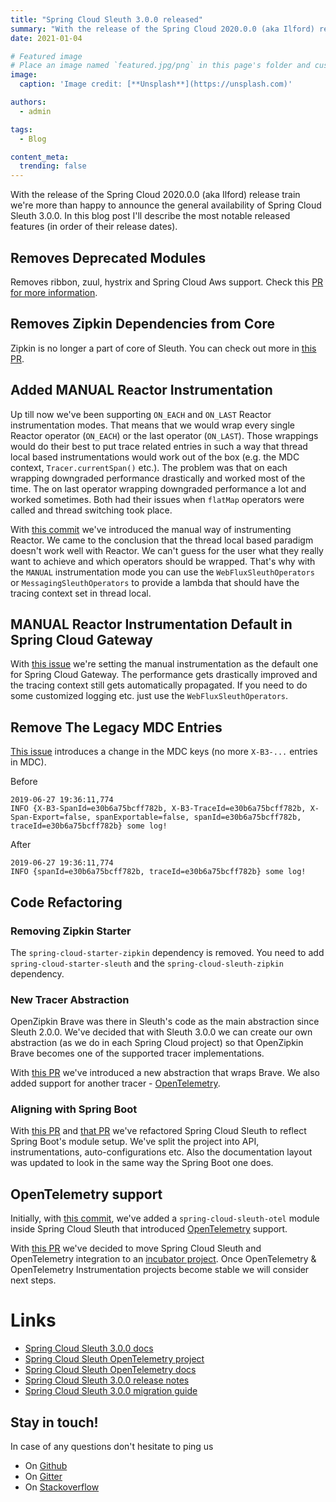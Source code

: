 ```yaml
---
title: "Spring Cloud Sleuth 3.0.0 released"
summary: "With the release of the Spring Cloud 2020.0.0 (aka Ilford) release train we're more than happy to announce the general availability of Spring Cloud Sleuth 3.0.0."
date: 2021-01-04

# Featured image
# Place an image named `featured.jpg/png` in this page's folder and customize its options here.
image:
  caption: 'Image credit: [**Unsplash**](https://unsplash.com)'

authors:
  - admin

tags:
  - Blog

content_meta:
  trending: false
---
```

With the release of the Spring Cloud 2020.0.0 (aka Ilford) release train we're more than happy to announce the general availability of Spring Cloud Sleuth 3.0.0. In this blog post I'll describe the most notable released features (in order of their release dates).

<!--more-->

## Removes Deprecated Modules

Removes ribbon, zuul, hystrix and Spring Cloud Aws support. Check this [PR for more information](https://github.com/spring-cloud/spring-cloud-sleuth/pull/1533).

## Removes Zipkin Dependencies from Core

Zipkin is no longer a part of core of Sleuth. You can check out more in [this PR](https://github.com/spring-cloud/spring-cloud-sleuth/pull/1649).

## Added MANUAL Reactor Instrumentation

Up till now we've been supporting `ON_EACH` and `ON_LAST` Reactor instrumentation modes. That means that we would wrap every single Reactor operator (`ON_EACH`) or the last operator (`ON_LAST`). Those wrappings would do their best to put trace related entries in such a way that thread local based instrumentations would work out of the box (e.g. the MDC context, `Tracer.currentSpan()` etc.). The problem was that on each wrapping downgraded performance drastically and worked most of the time. The on last operator wrapping downgraded performance a lot and worked sometimes. Both had their issues when `flatMap` operators were called and thread switching took place.

With [this commit](https://github.com/spring-cloud/spring-cloud-sleuth/commit/bd149ce4a7c2154fe8526394d14b6ab89addd62e) we've introduced the manual way of instrumenting Reactor. We came to the conclusion that the thread local based paradigm doesn't work well with Reactor. We can't guess for the user what they really want to achieve and which operators should be wrapped. That's why with the `MANUAL` instrumentation mode you can use the `WebFluxSleuthOperators` or `MessagingSleuthOperators` to provide a lambda that should have the tracing context set in thread local.

## MANUAL Reactor Instrumentation Default in Spring Cloud Gateway

With [this issue](https://github.com/spring-cloud/spring-cloud-sleuth/issues/1710) we're setting the manual instrumentation as the default one for Spring Cloud Gateway. The performance gets drastically improved and the tracing context still gets automatically propagated. If you need to do some customized logging etc. just use the `WebFluxSleuthOperators`.

## Remove The Legacy MDC Entries

[This issue](https://github.com/spring-cloud/spring-cloud-sleuth/issues/1221) introduces a change in the MDC keys (no more `X-B3-...` entries in MDC).

Before

```
2019-06-27 19:36:11,774
INFO {X-B3-SpanId=e30b6a75bcff782b, X-B3-TraceId=e30b6a75bcff782b, X-Span-Export=false, spanExportable=false, spanId=e30b6a75bcff782b, traceId=e30b6a75bcff782b} some log!
```

After

```
2019-06-27 19:36:11,774
INFO {spanId=e30b6a75bcff782b, traceId=e30b6a75bcff782b} some log!
```

## Code Refactoring

### Removing Zipkin Starter

The `spring-cloud-starter-zipkin` dependency is removed. You need to add `spring-cloud-starter-sleuth` and the `spring-cloud-sleuth-zipkin` dependency.

### New Tracer Abstraction

OpenZipkin Brave was there in Sleuth's code as the main abstraction since Sleuth 2.0.0. We've decided that with Sleuth 3.0.0 we can create our own abstraction (as we do in each Spring Cloud project) so that OpenZipkin Brave becomes one of the supported tracer implementations.

With [this PR](https://github.com/spring-cloud/spring-cloud-sleuth/pull/1757) we've introduced a new abstraction that wraps Brave. We also added support for another tracer - [OpenTelemetry](https://github.com/spring-cloud/spring-cloud-sleuth/issues/1497).

### Aligning with Spring Boot

With [this PR](https://github.com/spring-cloud/spring-cloud-sleuth/pull/1762) and [that PR](https://github.com/spring-cloud/spring-cloud-sleuth/pull/1784) we've refactored Spring Cloud Sleuth to reflect Spring Boot's module setup. We've split the project into API, instrumentations, auto-configurations etc. Also the documentation layout was updated to look in the same way the Spring Boot one does.

## OpenTelemetry support

Initially, with [this commit](https://github.com/spring-cloud/spring-cloud-sleuth/commit/6e306e594d20361483fd19739e0f5f8e82354bf5), we've added a `spring-cloud-sleuth-otel` module inside Spring Cloud Sleuth that introduced [OpenTelemetry](https://opentelemetry.io) support.

With [this PR](https://github.com/spring-cloud/spring-cloud-sleuth/pull/1802) we've decided to move Spring Cloud Sleuth and OpenTelemetry integration to an [incubator project](https://github.com/spring-cloud-incubator/spring-cloud-sleuth-otel/). Once OpenTelemetry & OpenTelemetry Instrumentation projects become stable we will consider next steps.

# Links

* [Spring Cloud Sleuth 3.0.0 docs](https://docs.spring.io/spring-cloud-sleuth/docs/3.0.0/reference/html/)
* [Spring Cloud Sleuth OpenTelemetry project](https://github.com/spring-cloud-incubator/spring-cloud-sleuth-otel/)
* [Spring Cloud Sleuth OpenTelemetry docs](https://spring-cloud-incubator.github.io/spring-cloud-sleuth-otel/docs/current/reference/html/index.html)
* [Spring Cloud Sleuth 3.0.0 release notes](https://github.com/spring-cloud/spring-cloud-release/wiki/Spring-Cloud-2020.0-Release-Notes#spring-cloud-sleuth)
* [Spring Cloud Sleuth 3.0.0 migration guide](https://github.com/spring-cloud/spring-cloud-sleuth/wiki/Spring-Cloud-Sleuth-3.0-Migration-Guide)


## Stay in touch!

In case of any questions don't hesitate to ping us

* On [Github](https://github.com/spring-cloud/spring-cloud-sleuth/)
* On [Gitter](https://gitter.im/spring-cloud/spring-cloud-sleuth)
* On [Stackoverflow](https://stackoverflow.com/questions/tagged/spring-cloud-sleuth)